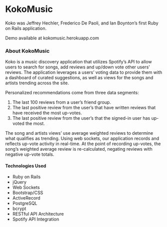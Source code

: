 # KokoMusic

Koko was Jeffrey Hechler, Frederico De Paoli, and Ian Boynton’s first Ruby on Rails application.

Demo available at kokomusic.herokuapp.com

<h3>About KokoMusic</h3>

Koko is a music discovery application that utilizes Spotify’s API to allow users to search for songs, add reviews and up/down vote other users’ reviews. The application leverages a users’ voting data to provide them with a dashboard of curated suggestions, as well as views for the songs and artists trending across the site.

Personalized recommendations come from three data segments:

<ol>
<li>The last 100 reviews from a user’s friend group.</li>
<li>The last positive review from the user’s that have written reviews that have received the most up-votes.</li>
<li>The last positive review from the user’s that the signed-in user has up-voted the most.</li>
</ol>

The song and artists views’ use average weighted reviews to determine what qualifies as trending. Using web sockets, our application records and reflects up-vote activity in real-time. At the point of recording up-votes, the song’s weighted average review is re-calculated, negating reviews with negative up-vote totals.


<h4>Technologies Used</h4>

<ul>
<li>Ruby on Rails</li>
<li>jQuery</li>
<li>Web Sockets</li>
<li>Bootstrap/CSS</li>
<li>ActiveRecord</li>
<li>PostgreSQL</li>
<li>bcrypt </li>
<li>RESTful API Architecture</li>
<li>Spotify API Integration</li>
</ul>


